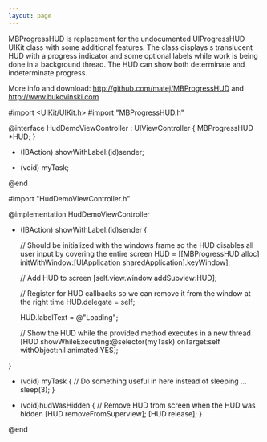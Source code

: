 ```yaml
---
layout: page
---
```


MBProgressHUD is replacement for the undocumented UIProgressHUD UIKit class with some additional features. 
The class displays s translucent HUD with a progress indicator and some optional labels while work is being done in a background thread. 
The HUD can show both determinate and indeterminate progress. 

More info and download: http://github.com/matej/MBProgressHUD and http://www.bukovinski.com

    

#import <UIKit/UIKit.h>
#import "MBProgressHUD.h"

@interface HudDemoViewController : UIViewController <MBProgressHUDDelegate> {
	MBProgressHUD *HUD;
}

- (IBAction) showWithLabel:(id)sender;

- (void) myTask;

@end



    

#import "HudDemoViewController.h"

@implementation HudDemoViewController

- (IBAction) showWithLabel:(id)sender {

	// Should be initialized with the windows frame so the HUD disables all user input by covering the entire screen
	HUD = [[MBProgressHUD alloc] initWithWindow:[UIApplication sharedApplication].keyWindow];

	// Add HUD to screen
	[self.view.window addSubview:HUD];

	// Register for HUD callbacks so we can remove it from the window at the right time
	HUD.delegate = self;

	HUD.labelText = @"Loading";

	// Show the HUD while the provided method executes in a new thread
	[HUD showWhileExecuting:@selector(myTask) onTarget:self withObject:nil animated:YES];

}

- (void) myTask {
	// Do something useful in here instead of sleeping ...
	sleep(3);
}

- (void)hudWasHidden {
	// Remove HUD from screen when the HUD was hidden
	[HUD removeFromSuperview];
	[HUD release];
}

@end

